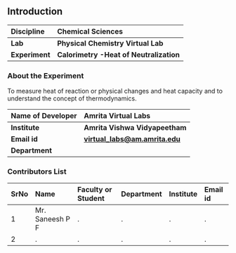 ## Introduction


<b>Discipline | <b> Chemical Sciences
:--|:--|
<b> Lab | <b> Physical Chemistry Virtual Lab
<b> Experiment|     <b> Calorimetry -Heat of Neutralization

### About the Experiment 

To measure heat of reaction or physical changes and heat capacity and to understand the concept of thermodynamics.

<b>Name of Developer | <b> Amrita Virtual Labs
:--|:--|
<b> Institute | <b>  Amrita Vishwa Vidyapeetham
<b> Email id|     <b>  virtual_labs@am.amrita.edu
<b> Department |  

### Contributors List

SrNo | Name | Faculty or Student | Department| Institute | Email id
:--|:--|:--|:--|:--|:--|
1 | Mr. Saneesh P F | . | . | . | .
2 | . | . | . | . | .
